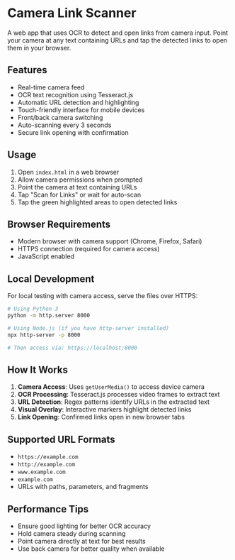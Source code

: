 # Camera Link Scanner

A web app that uses OCR to detect and open links from camera input. Point your camera at any text containing URLs and tap the detected links to open them in your browser.

## Features

- Real-time camera feed
- OCR text recognition using Tesseract.js
- Automatic URL detection and highlighting
- Touch-friendly interface for mobile devices
- Front/back camera switching
- Auto-scanning every 3 seconds
- Secure link opening with confirmation

## Usage

1. Open `index.html` in a web browser
2. Allow camera permissions when prompted
3. Point the camera at text containing URLs
4. Tap "Scan for Links" or wait for auto-scan
5. Tap the green highlighted areas to open detected links

## Browser Requirements

- Modern browser with camera support (Chrome, Firefox, Safari)
- HTTPS connection (required for camera access)
- JavaScript enabled

## Local Development

For local testing with camera access, serve the files over HTTPS:

```bash
# Using Python 3
python -m http.server 8000

# Using Node.js (if you have http-server installed)
npx http-server -p 8000

# Then access via: https://localhost:8000
```

## How It Works

1. **Camera Access**: Uses `getUserMedia()` to access device camera
2. **OCR Processing**: Tesseract.js processes video frames to extract text
3. **URL Detection**: Regex patterns identify URLs in the extracted text
4. **Visual Overlay**: Interactive markers highlight detected links
5. **Link Opening**: Confirmed links open in new browser tabs

## Supported URL Formats

- `https://example.com`
- `http://example.com`
- `www.example.com`
- `example.com`
- URLs with paths, parameters, and fragments

## Performance Tips

- Ensure good lighting for better OCR accuracy
- Hold camera steady during scanning
- Point camera directly at text for best results
- Use back camera for better quality when available
